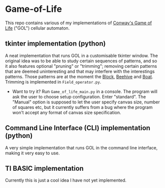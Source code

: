 # Game-of-Life
This repo contains various of my implementations of [Conway's Game of Life](https://en.wikipedia.org/wiki/Conway%27s_Game_of_Life) ("GOL") cellular automaton.

## tkinter implementation (python)
A neat implementation that runs GOL in a customisable tkinter window. The original idea was to be able to study certain sequences of patterns, and so it also features optional "pruning" or "trimming"; removing certain patterns that are deemed uninteresting and that may interfere with the interestings patterns. Those patterns are at the moment the [Block](https://conwaylife.com/wiki/Block), [Beehive](https://conwaylife.com/wiki/Beehive) and [Boat](https://conwaylife.com/wiki/Boat). Trimming is implemented in `Field_operator.py`.

- Want to try it? Run `Game_of_life_main.py` in a console. The program will ask the user to choose setup configuration. Enter "standard". The "Manual" option is supposed to let the user specify canvas size, number of squares etc, but it currently suffers from a bug where the program won't accept any format of canvas size specification.

## Command Line Interface (CLI) implementation (python)
A very simple implementation that runs GOL in the command line interface, making it very easy to use.

## TI BASIC implementation
Currently this is just a cool idea I have not yet implemented.
